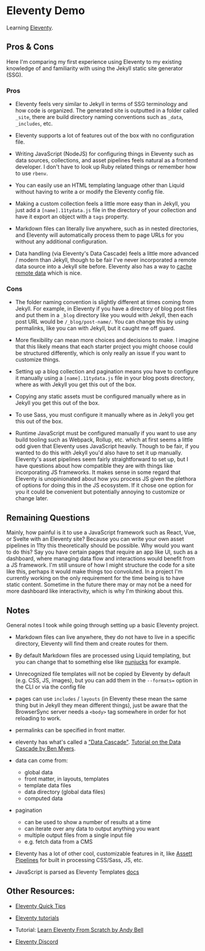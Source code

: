 # Eleventy Demo

Learning [Eleventy](https://www.11ty.dev/).

## Pros & Cons

Here I'm comparing my first experience using Eleventy to my existing knowledge of and familiarity with using the Jekyll static site generator (SSG).

### Pros

- Eleventy feels very similar to Jekyll in terms of SSG terminology and how code is organized. The generated site is outputted in a folder called `_site`, there are build directory naming conventions such as `_data`, `_includes`, etc.

- Eleventy supports a lot of features out of the box with no configuration file.

- Writing JavaScript (NodeJS) for configuring things in Eleventy such as data sources, collections, and asset pipelines feels natural as a frontend developer. I don't have to look up Ruby related things or remember how to use `rbenv`.

- You can easily use an HTML templating language other than Liquid without having to write a or modify the Eleventy config file.

- Making a custom collection feels a little more easy than in Jekyll, you just add a `[name].11tydata.js` file in the directory of your collection and have it export an object with a `tags` property.

- Markdown files can literally live anywhere, such as in nested directories, and Eleventy will automatically process them to page URLs for you without any additional configuration.

- Data handling (via Eleventy's Data Cascade) feels a little more advanced / modern than Jekyll, though to be fair I've never incorporated a remote data source into a Jekyll site before. Eleventy also has a way to [cache remote data](https://www.11ty.dev/docs/quicktips/) which is nice.

### Cons

- The folder naming convention is slightly different at times coming from Jekyll. For example, in Eleventy if you have a directory of blog post files and put them in a `_blog` directory like you would with Jekyll, then each post URL would be `/_blog/post-name/`. You can change this by using permalinks, like you can with Jekyll, but it caught me off guard.

- More flexibility can mean more choices and decisions to make. I imagine that this likely means that each starter project you might choose could be structured differently, which is only really an issue if you want to customize things.

- Setting up a blog collection and pagination means you have to configure it manually using a `[name].11tydata.js` file in your blog posts directory, where as with Jekyll you get this out of the box.

- Copying any static assets must be configured manually where as in Jekyll you get this out of the box.

- To use Sass, you must configure it manually where as in Jekyll you get this out of the box.

- Runtime JavaScript must be configured manually if you want to use any build tooling such as Webpack, Rollup, etc. which at first seems a little odd given that Eleventy uses JavaScript heavily. Though to be fair, if you wanted to do this with Jekyll you'd also have to set it up manually. Eleventy's asset pipelines seem fairly straightforward to set up, but I have questions about how compatible they are with things like incorporating JS frameworks. It makes sense in some regard that Eleventy is unopinionated about how you process JS given the plethora of options for doing this in the JS ecosystem. If it chose one option for you it could be convenient but potentially annoying to customize or change later.

## Remaining Questions

Mainly, how painful is it to use a JavaScript framework such as React, Vue, or Svelte with an Eleventy site? Because you can write your own asset pipelines in 11ty this theoretically should be possible. Why would you want to do this? Say you have certain pages that require an app like UI, such as a dashboard, where managing data flow and interactions would benefit from a JS framework. I'm still unsure of how I might structure the code for a site like this, perhaps it would make things too convoluted. In a project I'm currently working on the only requirement for the time being is to have static content. Sometime in the future there may or may not be a need for more dashboard like interactivity, which is why I'm thinking about this.

## Notes

General notes I took while going through setting up a basic Eleventy project.

- Markdown files can live anywhere, they do not have to live in a specific directory, Eleventy will find them and create routes for them.

- By default Markdown files are processed using Liquid templating, but you can change that to something else like [nunjucks](https://mozilla.github.io/nunjucks/) for example.

- Unrecognized file templates will not be copied by Eleventy by default (e.g. CSS, JS, images), but you can add them in the `--formats=` option in the CLI or via the config file

- pages can use `includes` / `layouts` (in Eleventy these mean the same thing but in Jekyll they mean different things), just be aware that the BrowserSync server needs a `<body>` tag somewhere in order for hot reloading to work.

- permalinks can be specified in front matter.

- eleventy has what's called a ["Data Cascade"](https://www.11ty.dev/docs/data-cascade/). [Tutorial on the Data Cascade by Ben Myers](https://benmyers.dev/blog/eleventy-data-cascade/).

- data can come from:
    - global data
    - front matter, in layouts, templates
    - template data files
    - data directory (global data files)
    - computed data

- pagination
    - can be used to show a number of results at a time
    - can iterate over any data to output anything you want
    - multiple output files from a single input file
    - e.g. fetch data from a CMS 

- Eleventy has a lot of other cool, customizable features in it, like [Assett Pipelines](https://mxb.dev/blog/eleventy-asset-pipeline/) for built in processing CSS/Sass, JS, etc.

- JavaScript is parsed as Eleventy Templates [docs](https://www.11ty.dev/docs/languages/javascript/#classes)

## Other Resources:

- [Eleventy Quick Tips](https://www.11ty.dev/docs/quicktips/)

- [Eleventy tutorials](https://www.11ty.dev/docs/tutorials/)

- Tutorial: [Learn Eleventy From Scratch by Andy Bell](https://learneleventyfromscratch.com/)

- [Eleventy Discord](https://www.11ty.dev/blog/discord/)